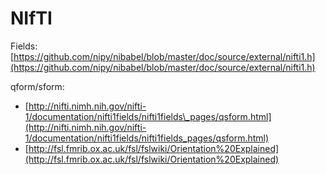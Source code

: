 # NIfTI

Fields: [https://github.com/nipy/nibabel/blob/master/doc/source/external/nifti1.h](https://github.com/nipy/nibabel/blob/master/doc/source/external/nifti1.h)

qform/sform:

* [http://nifti.nimh.nih.gov/nifti-1/documentation/nifti1fields/nifti1fields\_pages/qsform.html](http://nifti.nimh.nih.gov/nifti-1/documentation/nifti1fields/nifti1fields_pages/qsform.html)
* [http://fsl.fmrib.ox.ac.uk/fsl/fslwiki/Orientation%20Explained](http://fsl.fmrib.ox.ac.uk/fsl/fslwiki/Orientation%20Explained)

